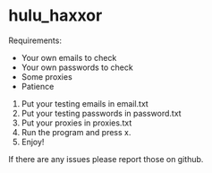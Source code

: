 # hulu_haxxor

Requirements:
* Your own emails to check
* Your own passwords to check
* Some proxies
* Patience

1. Put your testing emails in email.txt
2. Put your testing passwords in password.txt
3. Put your proxies in proxies.txt
4. Run the program and press x.
5. Enjoy!

If there are any issues please report those on github.
